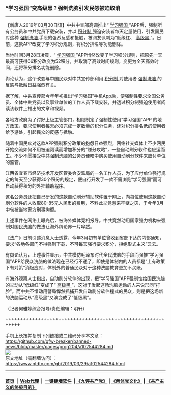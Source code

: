 ### “学习强国”变高级黑？强制洗脑引发民怨被迫取消
------------------------

<div class="post_content" itemprop="articleBody">
 <p>
  【新唐人2019年03月30日讯】中共中宣部高调推出“
  <a href="https://www.ntdtv.com/gb/学习强国.htm">
   学习强国
  </a>
  ”APP后，强制所有公务员和中共党员下载安装，并以
  <a href="https://www.ntdtv.com/gb/积分制.htm">
   积分制
  </a>
  强迫安装者每天定量使用，引发国民对这种
  <a href="https://www.ntdtv.com/gb/强制洗脑.htm">
   强制洗脑
  </a>
  手段的强烈反感和抵触，被网友讽刺为“低级红、
  <a href="https://www.ntdtv.com/gb/高级黑.htm">
   高级黑
  </a>
  ”。日前，这款APP改变了学习积分规则，将积分排名等功能删除。
 </p>
 <p>
  当地时间3月28日凌晨，“
  <a href="https://www.ntdtv.com/gb/学习强国.htm">
   学习强国
  </a>
  ”APP悄然改变了学习积分规则，把原先一天最高可获得66积分改变为52积分，并取消了高效时间规则，变更为全天高效时间，还将积分排名功能删除。
 </p>
 <p>
  舆论认为，这个改变与中国民众对中共宣传部利用
  <a href="https://www.ntdtv.com/gb/积分制.htm">
   积分制
  </a>
  对使用者
  <a href="https://www.ntdtv.com/gb/强制洗脑.htm">
   强制洗脑
  </a>
  的反感与抵触日益强烈有关。
 </p>
 <p>
  据了解，中共宣传部今年年初推出“学习强国”手机App后，便强制性要求全国公务员、全体中共党员以及事业单位的工作人员下载安装，并透过积分制强迫使用者阅读该软件上推出的文章和视频。
 </p>
 <p>
  各地方政府为了讨好上级主管部门，相继制定了强制性使用“学习强国”APP 的地方政策，要求使用者每天必须完成一定数量的积分任务，还对积分排名低的使用者给予惩处，引起民众的反感与抵触。
 </p>
 <p>
  随着中国民众对这款APP强制积分政策的抱怨日益强烈，网络社交媒体上不少网民开始交流如何不用被迫阅读而增加积分的“赚分攻略”，一些自动刷分软件也应运而生。不少不愿接受中共强制洗脑的公务员便暗中购买使用自动刷分软件来应付单位的监管。
 </p>
 <p>
  江西省宜春市经济技术开发区管委会安监局的一名工作人员，为了应付单位强行规定的每天至少获得30个积分的规定，便自行开发了一款不需浏览“学习强国”而可自动获得积分的外挂辅助程序。
 </p>
 <p>
  这名公务员还把自己研发的这款自动刷分辅助软件置于网上，向每位使用这款自动刷分软件的人收取80-85元人民币的费用，不料此举竟惹来牢狱之灾，于今年3月中旬被当地警方刑事拘留。
 </p>
 <p>
  上述事件在网络上曝光后，被海外媒体竞相报导。中共竟然动用国家强力机构来强制对国民洗脑的做法让海外舆论界一片哗然。
 </p>
 <p>
  《法广》日前引述消息人士透露，今年3月初有单位曾收到省部下达的内部通知，要求“各地各部门不得强制下载，不可每天强行要求积分，拒绝形式主义”云云。
 </p>
 <p>
  有舆论认为，上述事件显示，中共模仿毛泽东时代全民洗脑的手段而强推“学习强国”APP给民众洗脑的做法现在已经行不通了，即使是体制内的人员都是“上有政策下有对策”消极应对，体制外的普通民众对于这种洗脑教育更加不买账。
 </p>
 <p>
  有海外观察人士指出，自动刷分软件的出现，把“学习强国”APP强制性给国民洗脑的举动从“低级红”变成了“
  <a href="https://www.ntdtv.com/gb/高级黑.htm">
   高级黑
  </a>
  ”，这对于发起这场洗脑运动的人来说形同“打脸”。而中共不惜动用警局悍然抓捕开发自动刷分软件程式的民众，则是把这场新的洗脑运动从“高级黑”又演变成了“低级黑”。
 </p>
 <p>
  （记者何雅婷综合报导/责任编辑：明轩）
 </p>
 <div class="single_ad">
 </div>
</div>

+++++++++++++++++++++++++++++++++++++++++++++++++++++++++++<br/><br/>
手机上长按并复制下列链接或二维码分享本文章：<br/>
https://github.com/gfw-breaker/banned-news/blob/master/pages/prog204/a102544284.md <br/>
<a href='https://github.com/gfw-breaker/banned-news/blob/master/pages/prog204/a102544284.md'><img src='https://github.com/gfw-breaker/banned-news/blob/master/pages/prog204/a102544284.md.png'/></a> <br/>
原文地址（需翻墙访问）：https://www.ntdtv.com/gb/2019/03/29/a102544284.html


------------------------
#### [首页](https://github.com/gfw-breaker/banned-news/blob/master/README.md) &nbsp;|&nbsp; [Web代理](https://github.com/labour-camp/helloworld) &nbsp;|&nbsp; [一键翻墙软件](https://github.com/gfw-breaker/nogfw/blob/master/README.md) &nbsp;| [《九评共产党》](https://github.com/gfw-breaker/9ping.md/blob/master/README.md#九评之一评共产党是什么) | [《解体党文化》](https://github.com/gfw-breaker/jtdwh.md/blob/master/README.md) | [《共产主义的终极目的》](https://github.com/gfw-breaker/gczydzjmd.md/blob/master/README.md)


